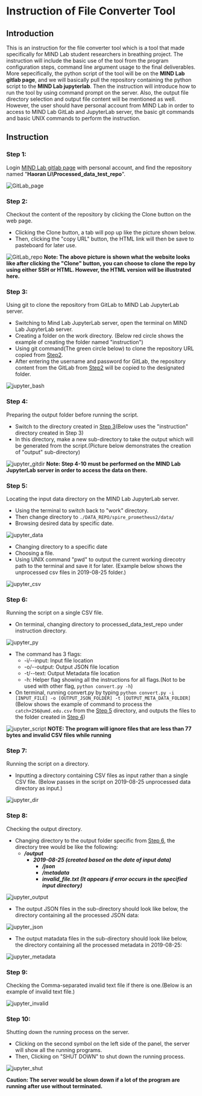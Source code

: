 # Instruction of File Converter Tool
## Introduction
This is an instruction for the file converter tool which is a tool that made specifically for MIND Lab student researchers in breathing project. The instruction will include the basic use of the tool from the program configuration steps, command line argument usage to the final deliverables. More sepecifically, the python script of the tool will be on the **MIND Lab gitlab page**, and we will basically pull the repository containing the python script to the **MIND Lab jupyterlab**. Then the instruction will introduce how to run the tool by using command prompt on the server. Also, the output file directory selection and output file content will be mentioned as well. However, the user should have personal account from MIND Lab in order to access to MIND Lab GitLab and JupyterLab server, the basic git commands and basic UNIX commands to perform the instruction.

## Instruction
### Step 1:
Login [MIND Lab gitlab page](https://gitlab.mind.cs.umd.edu) with personal account, and find the repository named "**Haoran Li\Processed_data_test_repo**".

![GitLab_page](./assets/gitlab_page.png)

### Step 2:
Checkout the content of the repository by clicking the Clone button on the web page.
- Clicking the Clone button, a tab will pop up like the picture shown below.
- Then, clicking the "copy URL" button, the HTML link will then be save to pasteboard for later use.

![GitLab_repo](./assets/gitlab_repo.png)
**Note: The above picture is shown what the website looks like after clicking the "Clone" button, you can choose to clone the repo by using either SSH or HTML. However, the HTML version will be illustrated here.**

### Step 3:
Using git to clone the repository from GitLab to MIND Lab JupyterLab server.
- Switching to Mind Lab JupyterLab server, open the terminal on MIND Lab JupyterLab server.
- Creating a folder on the work directory. (Below red circle shows the example of creating the folder named "instruction")
- Using git command(The green circle below) to clone the repository URL copied from [Step2](#Step-2).
- After entering the username and password for GitLab, the repository content from the GitLab from [Step2](#Step-2) will be copied to the designated folder.

![jupyter_bash](./assets/jupyter_bash.png)

### Step 4:
Preparing the output folder before running the script.
- Switch to the directory created in [Step 3](#Step-3)(Below uses the "instruction" directory created in Step 3)
- In this directory, make a new sub-directory to take the output which will be generated from the script.(Picture below demonstrates the creation of "output" sub-directory)

![jupyter_gitdir](./assets/jupyter_gitdir.png)
**Note: Step 4-10 must be performed on the MIND Lab JupyterLab server in order to access the data on there.**

### Step 5:
Locating the input data directory on the MIND Lab JupyterLab server.
- Using the terminal to switch back to "work" directory.
- Then change directory to `./DATA_REPO/spire_prometheus2/data/`
- Browsing desired data by specific date.

![jupyter_data](./assets/jupyter_data.png)

- Changing directory to a specific date
- Choosing a file.
- Using UNIX command "pwd" to output the current working direcotry path to the terminal and save it for later. (Example below shows the unprocessed csv files in 2019-08-25 folder.)

![jupyter_csv](./assets/jupyter_csv.png)

### Step 6:
Running the script on a single CSV file.
- On terminal, changing directory to processed_data_test_repo under instruction directory.

![jupyter_py](./assets/jupyter_py.png)

- The command has 3 flags:
    - -i/--input: Input file location
    - -o/--output: Output JSON file location
    - -t/--text: Output Metadata file location
    - -h: Helper flag showing all the instructions for all flags.(Not to be used with other flag, `python convert.py -h`)
- On terminal, running convert.py by typing `python convert.py -i [INPUT_FILE] -o [OUTPUT_JSON_FOLDER] -t [OUTPUT_META_DATA_FOLDER]`(Below shows the example of command to process the `catch+256@umd.edu.csv` from the [Step 5](#Step-5) directory, and outputs the files to the folder created in [Step 4](#Step-4))

![jupyter_script](./assets/jupyter_script.png)
**NOTE: The program will ignore files that are less than 77 bytes and invalid CSV files while running**

### Step 7:
Running the script on a directory.
- Inputting a directory containing CSV files as input rather than a single CSV file. (Below passes in the script on 2019-08-25 unprocessed data directory as input.)

![jupyter_dir](./assets/jupyter_dir.png)

### Step 8:
Checking the output directory.
- Changing directory to the output folder specific from [Step 6](#Step-6), the directory tree would be like the following:
    - ***/output***
        - ***2019-08-25 (created based on the date of input data)***
            - ***/json***
            - ***/metadata***
            - ***invalid_file.txt (It appears if error occurs in the specified input directory)***

![jupyter_output](./assets/jupyter_output.png)

- The output JSON files in the sub-directory should look like below, the directory containing all the processed JSON data:

![jupyter_json](./assets/jupyter_json.png)

- The output matadata files in the sub-directory should look like below, the directory containing all the processed metadata in 2019-08-25:

![jupyter_metadata](./assets/jupyter_meta.png)

### Step 9:
Checking the Comma-separated invalid text file if there is one.(Below is an example of invalid text file.)

![jupyter_invalid](./assets/jupyter_invalid.png)

### Step 10:
Shutting down the running process on the server.
- Clicking on the second symbol on the left side of the panel, the server will show all the running programs.
- Then, Clicking on "SHUT DOWN" to shut down the running process.

![jupyter_shut](./assets/jupyter_shut.png)

**Caution: The server would be slown down if a lot of the program are running after use without terminated.**


